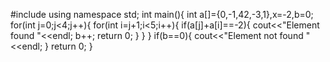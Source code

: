 #include<iostream>
using namespace std;
int main(){
    int a[]={0,-1,42,-3,1},x=-2,b=0;
    for(int j=0;j<4;j++){
    for(int i=j+1;i<5;i++){
        if(a[j]+a[i]==-2){
        cout<<"Element found "<<endl;
        b++;
        return 0;
        }
    }
    }
    if(b==0){
        cout<<"Element not found "<<endl;
    }
    return 0;
}